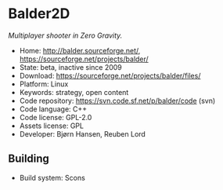 # Balder2D

_Multiplayer shooter in Zero Gravity._

- Home: http://balder.sourceforge.net/, https://sourceforge.net/projects/balder/
- State: beta, inactive since 2009
- Download: https://sourceforge.net/projects/balder/files/
- Platform: Linux
- Keywords: strategy, open content
- Code repository: https://svn.code.sf.net/p/balder/code (svn)
- Code language: C++
- Code license: GPL-2.0
- Assets license: GPL
- Developer: Bjørn Hansen, Reuben Lord

## Building

- Build system: Scons
